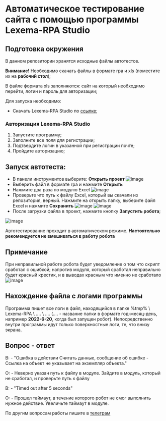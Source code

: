 # Автоматическое тестирование сайта с помощью программы Lexema-RPA Studio
## Подготовка окружения
В данном репозитории хранятся исходные файлы автотестов.

**Внимание!** Необходимо скачать файлы в формате rpa и xls (поместите их на **рабочий стол**);

В файле формата xls заполняются: сайт на который необходимо перейти, логин и пароль для авторизации;

Для запуска необходимо:
* Скачать Lexema-RPA Studio по [ссылке](https://www.lexema.ru/solutions/lexema-rpa-programmnye-roboty/lexema-rpa-studio/);
### Авторизация Lexema-RPA Studio
1. Запустите программу;
2. Заполните все поля для регистрации;
3. Подтвердите логин в указанной при регистрации почте;
4. Пройдите авторизацию;
## Запуск автотеста:
* В панели инструментов выберите: **Открыть проект**
![image](https://user-images.githubusercontent.com/107256556/174528063-a7aee815-bf47-47e7-b97c-ab2c45cc0207.png)
* Выберить файл в формате rpa и нажмите **Открыть**
* Нажмите два раза по модулю Excel 
![image](https://user-images.githubusercontent.com/107256556/174528369-bb56120e-ba5f-431d-810a-65439a3ea6b7.png)
* Проверьте что путь к файлу Excel, который вы скачали из репозитория, верный. Нажмите на открыть папку, выберите файл Excel и нажмите **Сохранить**
![image](https://user-images.githubusercontent.com/107256556/174528946-3c3a6c16-7672-4814-a34c-0f555b71533d.png)
![image](https://user-images.githubusercontent.com/107256556/174529114-47d90a43-d063-4920-b0a2-37dcd1857b6f.png)
* После загрузки файла в проект, нажмите кнопку **Запустить робота**;

![image](https://user-images.githubusercontent.com/107256556/174530607-614a141e-a94d-4397-a846-093c7788f59f.png)

Автотестирование проходит в автоматическом режиме. **Настоятельно рекомендуется не вмешиваться в работу робота**


## Примечание
При неправильной работе робота будет уведомление о том что скрипт сработал с ошибкой; напротив модуля, который сработал неправильно будет красный крестик, и в выводах красным что именно не сработало
![image](https://user-images.githubusercontent.com/107256556/174529582-4346bd73-1e67-4d34-bfae-5dadc9bba252.png)

## Нахождение файла с логами программы
Программа пишет все логи в файл, находящийся в папке %tmp% \ Lexema-RPA \ .... \ .... (.... - название папки в формате год-месяц-день, например **2022-6-20**, когда был запущен робот). Непосредственно внутри программы идут только поверхностные логи, те, что внизу экрана. 

## Вопрос - ответ
В: - "Ошибка в действии Считать данные, сообщение об ошибке - Ссылка на объект не указывает на экземпляр объекта."

О: - Неверно указан путь к файлу в модуле. Зайдите в модуль, который не сработал, и проверьте путь к файлу

В: - "Timed out after 5 seconds"

О: - Прошел таймаут, в течение которого робот не смог выполнить нужное действие. Увеличьте таймаут в модуле.

По другим вопросам работы пишите в [телеграм](https://t.me/TimurMirzakaev)
